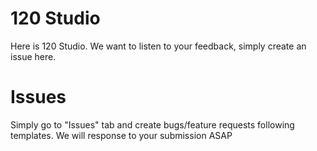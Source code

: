 # 120 Studio
Here is 120 Studio. We want to listen to your feedback, simply create an issue here.

# Issues
Simply go to "Issues" tab and create bugs/feature requests following templates. We will response to your submission ASAP
